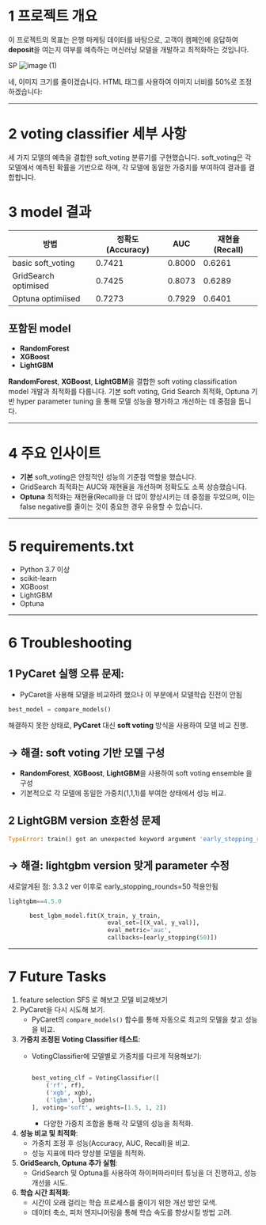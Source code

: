 # 1 프로젝트 개요

이 프로젝트의 목표는 은행 마케팅 데이터를 바탕으로, 고객이 캠페인에 응답하여 **deposit**을 여는지 여부를 예측하는 머신러닝 모델을 개발하고 최적화하는 것입니다.

SP
![image (1)](https://github.com/user-attachments/assets/0c1ac6f7-abe0-4d79-8739-7ef1910b2b2a)

네, 이미지 크기를 줄이겠습니다. HTML 태그를 사용하여 이미지 너비를 50%로 조정하겠습니다:


---


# 2 voting classifier 세부 사항

세 가지 모델의 예측을 결합한 soft_voting 분류기를 구현했습니다. soft_voting은 각 모델에서 예측된 확률을 기반으로 하며, 각 모델에 동일한 가중치를 부여하여 결과를 결합합니다.


# 3 model 결과

| 방법 | 정확도 (Accuracy) | AUC | 재현율 (Recall) |
| --- | --- | --- | --- |
| basic soft_voting | 0.7421 | 0.8000 | 0.6261 |
| GridSearch optimised | 0.7425 | 0.8073 | 0.6289 |
| Optuna optimiised | 0.7273 | 0.7929 | 0.6401 |

## 포함된 model

- **RandomForest**
- **XGBoost**
- **LightGBM**

**RandomForest**, **XGBoost**, **LightGBM**을 결합한 soft voting classification model 개발과 최적화를 다룹니다. 기본 soft voting, Grid Search 최적화, Optuna 기반 hyper parameter tuning 을 통해 모델 성능을 평가하고 개선하는 데 중점을 둡니다.

---


# 4 주요 인사이트

- **기본** soft_voting은 안정적인 성능의 기준점 역할을 했습니다.
- GridSearch 최적화는 AUC와 재현율을 개선하며 정확도도 소폭 상승했습니다.
- **Optuna** 최적화는 재현율(Recall)을 더 많이 향상시키는 데 중점을 두었으며, 이는 false negative를 줄이는 것이 중요한 경우 유용할 수 있습니다.

---

# 5 requirements.txt

- Python 3.7 이상
- scikit-learn
- XGBoost
- LightGBM
- Optuna

---

# 6 Troubleshooting

## **1 PyCaret 실행 오류 문제:**

- PyCaret을 사용해 모델을 비교하려 했으나  이 부분에서 모델학습 진전이 안됨

```python
best_model = compare_models()
```

해결하지 못한 상태로, **PyCaret** 대신 **soft voting** 방식을 사용하여 모델 비교 진행.

## → 해결: **soft voting 기반 모델 구성**

- **RandomForest**, **XGBoost**, **LightGBM**을 사용하여 soft voting ensemble 을 구성
- 기본적으로 각 모델에 동일한 가중치(1,1,1)를 부여한 상태에서 성능 비교.


## **2** LightGBM version 호환성 문제

```python
TypeError: train() got an unexpected keyword argument 'early_stopping_rounds'
```

## → 해결: lightgbm version 맞게 parameter 수정

새로알게된 점: 3.3.2 ver 이후로 early_stopping_rounds=50 적용안됨
                            

```python
lightgbm==4.5.0

      best_lgbm_model.fit(X_train, y_train,
                            eval_set=[(X_val, y_val)],
                            eval_metric='auc',
                            callbacks=[early_stopping(50)])
```

---

# 7 Future Tasks

1. feature selection SFS 로 해보고 모델 비교해보기
2. PyCaret을 다시 시도해 보기.
    - PyCaret의 `compare_models()` 함수를 통해 자동으로 최고의 모델을 찾고 성능을 비교.
3. **가중치 조정된 Voting Classifier 테스트**:
    - VotingClassifier에 모델별로 가중치를 다르게 적용해보기:
        
        ```python
        
        best_voting_clf = VotingClassifier([
            ('rf', rf),
            ('xgb', xgb),
            ('lgbm', lgbm)
        ], voting='soft', weights=[1.5, 1, 2])
        
        ```
        
        - 다양한 가중치 조합을 통해 각 모델의 성능을 최적화.
4. **성능 비교 및 최적화**:
    - 가중치 조정 후 성능(Accuracy, AUC, Recall)을 비교.
    - 성능 지표에 따라 앙상블 모델을 최적화.
5. **GridSearch, Optuna 추가 실험**:
    - GridSearch 및 Optuna를 사용하여 하이퍼파라미터 튜닝을 더 진행하고, 성능 개선을 시도.
6. **학습 시간 최적화**:
    - 시간이 오래 걸리는 학습 프로세스를 줄이기 위한 개선 방안 모색.
    - 데이터 축소, 피처 엔지니어링을 통해 학습 속도를 향상시킬 방법 고려.
